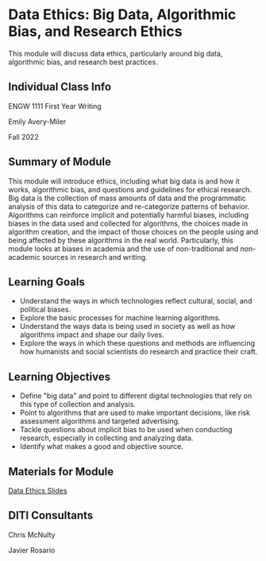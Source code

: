 <h1>Data Ethics: Big Data, Algorithmic Bias, and Research Ethics</h1>

This module will discuss data ethics, particularly around big data, algorithmic bias, and research best practices.

<h2>Individual Class Info</h2>

ENGW 1111 First Year Writing

Emily Avery-Miler

Fall 2022

<h2>Summary of Module</h2>

This module will introduce ethics, including what big data is and how it works, algorithmic bias, and questions and guidelines for ethical research. Big data is the collection of mass amounts of data and the programmatic analysis of this data to categorize and re-categorize patterns of behavior. Algorithms can reinforce implicit and potentially harmful biases, including biases in the data used and collected for algorithms, the choices made in algorithm creation, and the impact of those choices on the people using and being affected by these algorithms in the real world. Particularly, this module looks at biases in academia and the use of non-traditional and non-academic sources in research and writing.

<h2>Learning Goals</h2>

* Understand the ways in which technologies reflect cultural, social, and political biases.
* Explore the basic processes for machine learning algorithms.
* Understand the ways data is being used in society as well as how algorithms impact and shape our daily lives.
* Explore the ways in which these questions and methods are influencing how humanists and social scientists do research and practice their craft.

<h2>Learning Objectives</h2>

* Define "big data" and point to different digital technologies that rely on this type of collection and analysis.
* Point to algorithms that are used to make important decisions, like risk assessment algorithms and targeted advertising.
* Tackle questions about implicit bias to be used when conducting research, especially in collecting and analyzing data.
* Identify what makes a good and objective source.

<h2>Materials for Module</h2>

[Data Ethics Slides](https://github.com/NULabNortheastern/digitalassignmentshowcase/blob/master/data-ethics/fa22-poe-engl7360-dataethics/Poe-ENG7360-FA22-Data%20Ethics%20Slides.pdf)

<h2>DITI Consultants</h2>

Chris McNulty

Javier Rosario